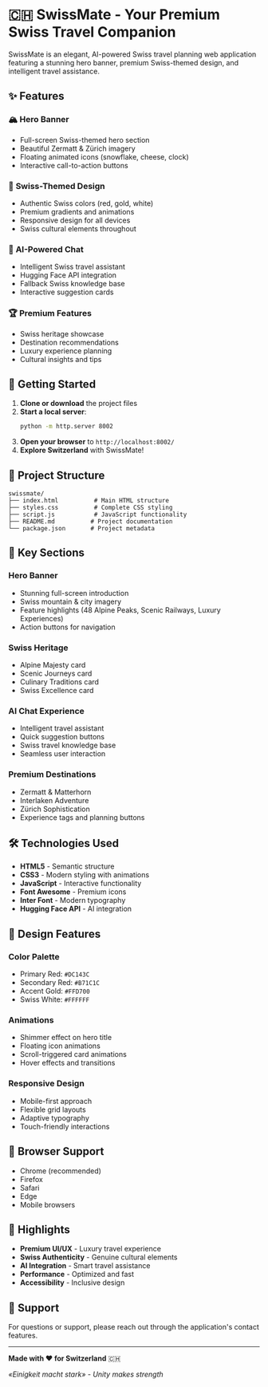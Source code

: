 # 🇨🇭 SwissMate - Your Premium Swiss Travel Companion

SwissMate is an elegant, AI-powered Swiss travel planning web application featuring a stunning hero banner, premium Swiss-themed design, and intelligent travel assistance.

## ✨ Features

### 🏔️ **Hero Banner**
- Full-screen Swiss-themed hero section
- Beautiful Zermatt & Zürich imagery
- Floating animated icons (snowflake, cheese, clock)
- Interactive call-to-action buttons

### 🎨 **Swiss-Themed Design**
- Authentic Swiss colors (red, gold, white)
- Premium gradients and animations
- Responsive design for all devices
- Swiss cultural elements throughout

### 🤖 **AI-Powered Chat**
- Intelligent Swiss travel assistant
- Hugging Face API integration
- Fallback Swiss knowledge base
- Interactive suggestion cards

### 🏆 **Premium Features**
- Swiss heritage showcase
- Destination recommendations
- Luxury experience planning
- Cultural insights and tips

## 🚀 Getting Started

1. **Clone or download** the project files
2. **Start a local server**:
   ```bash
   python -m http.server 8002
   ```
3. **Open your browser** to `http://localhost:8002/`
4. **Explore Switzerland** with SwissMate!

## 📁 Project Structure

```
swissmate/
├── index.html          # Main HTML structure
├── styles.css          # Complete CSS styling
├── script.js           # JavaScript functionality
├── README.md          # Project documentation
└── package.json       # Project metadata
```

## 🎯 Key Sections

### **Hero Banner**
- Stunning full-screen introduction
- Swiss mountain & city imagery
- Feature highlights (48 Alpine Peaks, Scenic Railways, Luxury Experiences)
- Action buttons for navigation

### **Swiss Heritage**
- Alpine Majesty card
- Scenic Journeys card  
- Culinary Traditions card
- Swiss Excellence card

### **AI Chat Experience**
- Intelligent travel assistant
- Quick suggestion buttons
- Swiss travel knowledge base
- Seamless user interaction

### **Premium Destinations**
- Zermatt & Matterhorn
- Interlaken Adventure
- Zürich Sophistication
- Experience tags and planning buttons

## 🛠️ Technologies Used

- **HTML5** - Semantic structure
- **CSS3** - Modern styling with animations
- **JavaScript** - Interactive functionality
- **Font Awesome** - Premium icons
- **Inter Font** - Modern typography
- **Hugging Face API** - AI integration

## 🎨 Design Features

### **Color Palette**
- Primary Red: `#DC143C`
- Secondary Red: `#B71C1C`
- Accent Gold: `#FFD700`
- Swiss White: `#FFFFFF`

### **Animations**
- Shimmer effect on hero title
- Floating icon animations
- Scroll-triggered card animations
- Hover effects and transitions

### **Responsive Design**
- Mobile-first approach
- Flexible grid layouts
- Adaptive typography
- Touch-friendly interactions

## 📱 Browser Support

- Chrome (recommended)
- Firefox
- Safari
- Edge
- Mobile browsers

## 🌟 Highlights

- **Premium UI/UX** - Luxury travel experience
- **Swiss Authenticity** - Genuine cultural elements
- **AI Integration** - Smart travel assistance
- **Performance** - Optimized and fast
- **Accessibility** - Inclusive design

## 📧 Support

For questions or support, please reach out through the application's contact features.

---

**Made with ❤️ for Switzerland** 🇨🇭

*«Einigkeit macht stark» - Unity makes strength*
